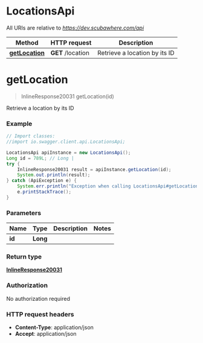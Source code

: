 # LocationsApi

All URIs are relative to *https://dev.scubawhere.com/api*

Method | HTTP request | Description
------------- | ------------- | -------------
[**getLocation**](LocationsApi.md#getLocation) | **GET** /location | Retrieve a location by its ID


<a name="getLocation"></a>
# **getLocation**
> InlineResponse20031 getLocation(id)

Retrieve a location by its ID

### Example
```java
// Import classes:
//import io.swagger.client.api.LocationsApi;

LocationsApi apiInstance = new LocationsApi();
Long id = 789L; // Long | 
try {
    InlineResponse20031 result = apiInstance.getLocation(id);
    System.out.println(result);
} catch (ApiException e) {
    System.err.println("Exception when calling LocationsApi#getLocation");
    e.printStackTrace();
}
```

### Parameters

Name | Type | Description  | Notes
------------- | ------------- | ------------- | -------------
 **id** | **Long**|  |

### Return type

[**InlineResponse20031**](InlineResponse20031.md)

### Authorization

No authorization required

### HTTP request headers

 - **Content-Type**: application/json
 - **Accept**: application/json

